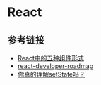 # React

## 参考链接

- [React中的五种组件形式](https://scq000.github.io/2017/07/11/React%E4%B8%AD%E7%9A%84%E4%BA%94%E7%A7%8D%E7%BB%84%E4%BB%B6%E5%BD%A2%E5%BC%8F/)
- [react-developer-roadmap](https://github.com/adam-golab/react-developer-roadmap)
- [你真的理解setState吗？](https://juejin.im/post/5b45c57c51882519790c7441)

